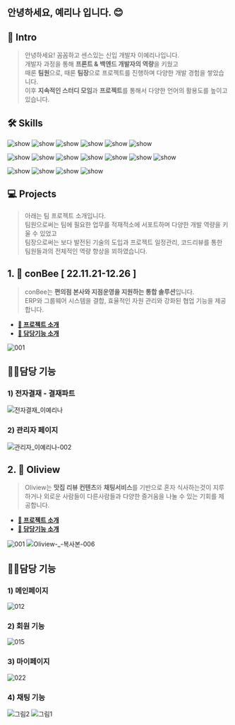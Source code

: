 ## 안녕하세요, 예리나 입니다. 😊

## 💐 Intro
>안녕하세요! 꼼꼼하고 센스있는 신입 개발자 이예리나입니다.<br>
개발자 과정을 통해 **프론트 & 백엔드 개발자의 역량**을 키웠고<br>
때론 **팀원**으로, 때론 **팀장**으로 프로젝트를 진행하며 다양한 개발 경험을 쌓았습니다.<br>
이후 **지속적인 스터디 모임**과 **프로젝트**를 통해서 다양한 언어의 활용도를 높이고 있습니다.<br>

## 🛠 Skills
![show](https://img.shields.io/badge/JavaScript-F7DF1E?style=for-the-badge&logo=JavaScript&logoColor=white)
![show](https://img.shields.io/badge/HTML5-E34F26?style=for-the-badge&logo=html5&logoColor=white)
![show](https://img.shields.io/badge/CSS3-1572B6?style=for-the-badge&logo=css3&logoColor=white)
![show](https://img.shields.io/badge/Visual_Studio_Code-0078D4?style=for-the-badge&logo=visual%20studio%20code&logoColor=white)
![show](https://img.shields.io/badge/React-20232A?style=for-the-badge&logo=react&logoColor=61DAFB)
![show](https://img.shields.io/badge/Bootstrap-563D7C?style=for-the-badge&logo=bootstrap&logoColor=white)

![show](https://img.shields.io/badge/Java-ED8B00?style=for-the-badge&logo=openjdk&logoColor=white)
![show](https://img.shields.io/badge/Spring-6DB33F?style=for-the-badge&logo=spring&logoColor=white)
![show](https://img.shields.io/badge/Eclipse-2C2255?style=for-the-badge&logo=eclipse&logoColor=white)
![show](https://img.shields.io/badge/IntelliJ_IDEA-000000.svg?style=for-the-badge&logo=intellij-idea&logoColor=white)
![show](https://img.shields.io/badge/Oracle-F80000?style=for-the-badge&logo=oracle&logoColor=black)
![show](https://img.shields.io/badge/MySQL-005C84?style=for-the-badge&logo=mysql&logoColor=white)
![show](https://img.shields.io/badge/Amazon_AWS-232F3E?style=for-the-badge&logo=amazon-aws&logoColor=white)

![show](https://img.shields.io/badge/Google%20Analytics-E37400?style=for-the-badge&logo=google%20analytics&logoColor=white)
![show](https://img.shields.io/badge/Adobe%20Photoshop-31A8FF?logo=adobephotoshop&logoColor=fff&style=for-the-badge)
![show](https://img.shields.io/badge/Adobe%20Premiere%20Pro-99F?logo=adobepremierepro&logoColor=fff&style=for-the-badge)
![show](https://img.shields.io/badge/Notion-000000?style=for-the-badge&logo=notion&logoColor=white)


## 💻 Projects
>아래는 팀 프로젝트 소개입니다.<br>
팀원으로써는 팀에 필요한 업무를 적재적소에 서포트하며 다양한 개발 역량을 키울 수 있었고<br>
팀장으로써는 보다 발전된 기술의 도입과 프로젝트 일정관리, 코드리뷰를 통한 팀원들과의 전체적인 역량 향상을 꾀하였습니다.<br>


## 1. 🍯 conBee [ 22.11.21-12.26 ]
> conBee는 **편의점 본사와 지점운영을 지원하는 통합 솔루션**입니다.<br>
ERP와 그룹웨어 시스템을 결합, 효율적인 자원 관리와 강화된 협업 기능을 제공합니다.
* [**🔗 프로젝트 소개**](https://github.com/Bee-Keepers/conbee/tree/main)
* [**🔗 담당기능 소개**](https://blog.naver.com/poikl11234/223311632237)<br>

![001](https://github.com/lani-30/workspace/assets/122720744/86f69ea1-accb-48cb-882a-e00090722516)
<br>

## 🙋‍♀️담당 기능
### 1) 전자결재 - 결재파트
![전자결재_이예리나](https://github.com/yerinaLee/yerinalee/assets/122720744/c6819ae1-a0ee-40aa-be27-3cadffd1c9b4)

### 2) 관리자 페이지
![관리자_이예리나-002](https://github.com/yerinaLee/yerinalee/assets/122720744/02caa122-d041-4556-a329-68ac8cc74a29)

## 2. 🍜 Oliview 
> Oliview는 **맛집 리뷰 컨텐츠**와 **채팅서비스**를 기반으로 혼자 식사하는것이 지루하거나 외로운 사람들이 다른사람들과 다양한 즐거움을 나눌 수 있는 기회를 제공합니다.<br>
* [**🔗 프로젝트 소개**](https://github.com/team-farmers/Oliview)
* [**🔗 담당기능 소개**](https://blog.naver.com/poikl11234/223270562033)

![001](https://github.com/lani-30/workspace/assets/122720744/8a21de08-c9a7-4d14-b57a-35c3cf267b56)
![Oliview-_-복사본-006](https://github.com/yerinaLee/yerinalee/assets/122720744/6c130ac0-6b73-4358-8fb6-765122b15b81)

## 🙋‍♀️담당 기능
### 1) 메인페이지
![012](https://github.com/yerinaLee/yerinalee/assets/122720744/efade9cb-8f21-46e8-8ae1-d8faa8a5b15f)

### 2) 회원 기능
![015](https://github.com/yerinaLee/yerinalee/assets/122720744/c4be2058-875c-4707-a023-079ffb7cb9a5)

### 3) 마이페이지
![022](https://github.com/yerinaLee/yerinalee/assets/122720744/e01de860-8366-4913-b316-ae37e543606c)

### 4) 채팅 기능
![그림2](https://github.com/yerinaLee/yerinalee/assets/122720744/8e561820-cf00-46d2-b498-5d5308aea1dc)
![그림1](https://github.com/yerinaLee/yerinalee/assets/122720744/5d1d3388-de5b-4d3f-acbc-cf7dbf1db123)

